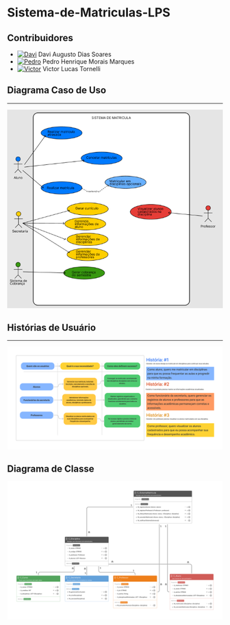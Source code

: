 # Sistema-de-Matriculas-LPS

## Contribuidores

- [![Davi](https://avatars0.githubusercontent.com/u/113954562?s=50 "Davi Augusto Dias Soares")](https://github.com/daviaugustoo) Davi Augusto Dias Soares
- [![Pedro](https://avatars.githubusercontent.com/u/65373363?s=50 "Pedro Henrique Morais Marques")](https://github.com/MoraisGordo) Pedro Henrique Morais Marques
- [![Victor](https://avatars.githubusercontent.com/u/131902065?s=50 "Victor Lucas Tornelli")](https://github.com/Viihctor) Victor Lucas Tornelli

## Diagrama Caso de Uso
---------------
![Casos de Uso](https://github.com/daviaugustoo/Sistema-de-Matriculas-LPS/blob/main/Diagramas/Diagrama%20de%20Caso%20de%20Uso.png)
## Histórias de Usuário
---------------
![Casos de Uso](https://github.com/daviaugustoo/Sistema-de-Matriculas-LPS/blob/main/Documentos/User%20Story.jpg)

## Diagrama de Classe

![Diagrama de Classe](https://github.com/daviaugustoo/Sistema-de-Matriculas-LPS/blob/main/Diagramas/Diagrama%20de%20classe/Diagrama%20de%20classe%20lab1%20LPS%20v2.png)
